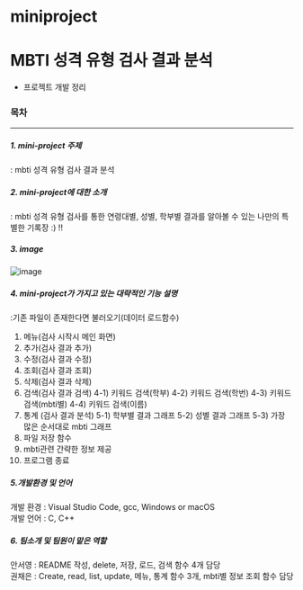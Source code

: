 # miniproject
# MBTI 성격 유형 검사 결과 분석
* 프로젝트 개발 정리
### 목차
---
##### 1. mini-project 주제
: mbti 성격 유형 검사 결과 분석

##### 2. mini-project에 대한 소개
: mbti 성격 유형 검사를 통한 연령대별, 성별, 학부별 결과를 알아볼 수 있는 나만의 특별한 기록장 :) !!

##### 3. image
![image](https://user-images.githubusercontent.com/130718248/236693824-79802c1b-ab8a-484a-8104-a6b8548f6315.png)

##### 4. mini-project가 가지고 있는 대략적인 기능 설명
:기존 파일이 존재한다면 불러오기(데이터 로드함수)
1. 메뉴(검사 시작시 메인 화면)
2. 추가(검사 결과 추가)
3. 수정(검사 결과 수정)
4. 조회(검사 결과 조회)
5. 삭제(검사 결과 삭제)
6. 검색(검사 결과 검색)
  4-1) 키워드 검색(학부)
  4-2) 키워드 검색(학번)
  4-3) 키워드 검색(mbti별)
  4-4) 키워드 검색(이름)
5. 통계 (검사 결과 분석)
  5-1) 학부별 결과 그래프
  5-2) 성별 결과 그래프
  5-3) 가장 많은 순서대로 mbti 그래프
7. 파일 저장 함수
8. mbti관련 간략한 정보 제공
9. 프로그램 종료
##### 5.개발환경 및 언어
개발 환경 : Visual Studio Code, gcc, Windows or macOS <br/>
개발 언어 : C, C++
##### 6. 팀소개 및 팀원이 맡은 역할
안서영 : README 작성, delete, 저장, 로드, 검색 함수 4개 담당 <br/>
권채은 : Create, read, list, update, 메뉴, 통계 함수 3개, mbti별 정보 조회 함수 담당 




